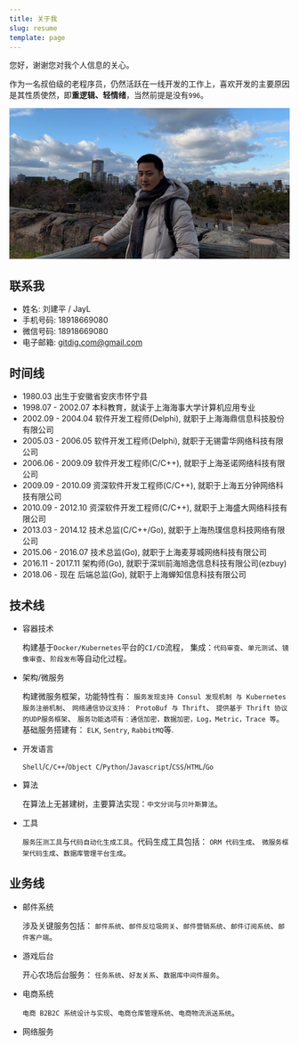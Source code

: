 ```yaml
---
title: 关于我
slug: resume
template: page
---
```


您好，谢谢您对我个人信息的关心。

作为一名叔伯级的老程序员，仍然活跃在一线开发的工作上，喜欢开发的主要原因是其性质使然，即**重逻辑、轻情绪**，当然前提是没有`996`。 

![](../images/jayl.png)

## 联系我

- 姓名: 刘建平 / JayL
- 手机号码: 18918669080
- 微信号码: 18918669080
- 电子邮箱: gitdig.com@gmail.com

## 时间线

- 1980.03 出生于安徽省安庆市怀宁县
- 1998.07 - 2002.07 本科教育，就读于上海海事大学计算机应用专业
- 2002.09 - 2004.04 软件开发工程师(Delphi), 就职于上海海鼎信息科技股份有限公司
- 2005.03 - 2006.05 软件开发工程师(Delphi), 就职于无锡雷华网络科技有限公司
- 2006.06 - 2009.09 软件开发工程师(C/C++), 就职于上海圣诺网络科技有限公司
- 2009.09 - 2010.09 资深软件开发工程师(C/C++), 就职于上海五分钟网络科技有限公司
- 2010.09 - 2012.10 资深软件开发工程师(C/C++), 就职于上海盛大网络科技有限公司
- 2013.03 - 2014.12 技术总监(C/C++/Go), 就职于上海热璞信息科技网络有限公司
- 2015.06 - 2016.07 技术总监(Go), 就职于上海麦芽城网络科技有限公司
- 2016.11 - 2017.11 架构师(Go), 就职于深圳前海旭逸信息科技有限公司(ezbuy)
- 2018.06 - 现在     后端总监(Go), 就职于上海蝉知信息科技有限公司

## 技术线

- 容器技术
  
  构建基于`Docker/Kubernetes`平台的`CI/CD`流程， 集成：`代码审查`、`单元测试`、`镜像审查`、`阶段发布`等自动化过程。

- 架构/微服务

  构建微服务框架，功能特性有： 
  `服务发现支持 Consul 发现机制 与 Kubernetes 服务注册机制`、
  `网络通信协议支持： ProtoBuf 与 Thrift`、
  `提供基于 Thrift 协议的UDP服务框架`、
  `服务功能选项有：通信加密，数据加密，Log，Metric，Trace 等`。
  基础服务搭建有： `ELK`, `Sentry`, `RabbitMQ`等.

- 开发语言

  `Shell`/`C/C++`/`Object C`/`Python`/`Javascript`/`CSS`/`HTML`/`Go`

- 算法

  在算法上无甚建树，主要算法实现：`中文分词`与`贝叶斯算法`。

- 工具

  `服务压测工具`与`代码自动化生成工具`。代码生成工具包括： `ORM 代码生成`、 `微服务框架代码生成`、`数据库管理平台生成`。

## 业务线

- 邮件系统
  
  涉及关键服务包括： `邮件系统`、`邮件反垃圾网关`、`邮件营销系统`、`邮件订阅系统`、`邮件客户端`。

- 游戏后台

  开心农场后台服务： `任务系统`、`好友关系`、`数据库中间件服务`。

- 电商系统
  
  `电商 B2B2C 系统设计与实现`、`电商仓库管理系统`、`电商物流派送系统`。

- 网络服务



